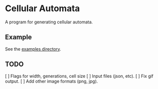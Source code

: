 # Cellular Automata

A program for generating cellular automata.

## Example

See the [examples directory](example/example.go).

## TODO

[ ] Flags for width, generations, cell size
[ ] Input files (json, etc).
[ ] Fix gif output.
[ ] Add other image formats (png, jpg).
